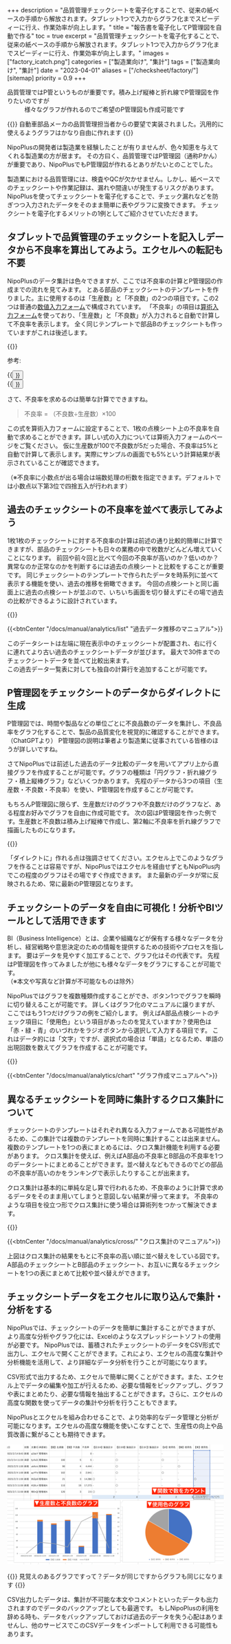 +++
description = "品質管理チェックシートを電子化することで、従来の紙ベースの手順から解放されます。タブレット1つで入力からグラフ化までスピーディーに行え、作業効率が向上します。"
title = "報告書を電子化してP管理図を自動で作る"
toc = true
excerpt = "品質管理チェックシートを電子化することで、従来の紙ベースの手順から解放されます。タブレット1つで入力からグラフ化までスピーディーに行え、作業効率が向上します。"
images = ["factory_icatch.png"]
categories = ["製造業向け", "集計"]
tags = ["製造業向け", "集計"]
date = "2023-04-01"
aliases = ["/checksheet/factory/"]
[sitemap]
  priority = 0.9
+++

<dl class="faq">
<dt>品質管理ではP管というものが重要です。積み上げ縦棒と折れ線でP管理図を作りたいのですが</dt>
<dd>様々なグラフが作れるのでご希望のP管理図も作成可能です</dd>
</dl>

{{<info>}}
自動車部品メーカの品質管理担当者からの要望で実装されました。汎用的に使えるようグラフはかなり自由に作れます
{{</info>}}

NipoPlusの開発者は製造業を経験したことが有りませんが、色々知恵を与えてくれる製造業の方が居ます。
その方曰く、品質管理ではP管理図（通称Pかん）が重要であり、NipoPlusでもP管理図が作れるとありがたいとのことでした。


製造業における品質管理には、検査やQCが欠かせません。しかし、紙ベースでのチェックシートや作業記録は、漏れや間違いが発生するリスクがあります。
NipoPlusを使ってチェックシートを電子化することで、チェック漏れなどを防ぎつつ入力されたデータをそのまま簡単に表やグラフに変換できます。
チェックシートを電子化するメリットの1例としてご紹介させていただきます。

## タブレットで品質管理のチェックシートを記入しデータから不良率を算出してみよう。エクセルへの転記も不要

NipoPlusのデータ集計は色々できますが、ここでは不良率の計算とP管理図の作成までの流れを見てみます。
とある部品のチェックシートのテンプレートを作りました。主に使用するのは「生産数」と「不良数」の2つの項目です。この2つは普通の[数値入力フォーム](/docs/manual/initial-setting/template/math/)で構成されています。
「不良率」の項目は[算術入力フォーム](/docs/manual/initial-setting/template/calc/)を使っており、「生産数」と「不良数」が入力されると自動で計算して不良率を表示します。
全く同じテンプレートで部品Bのチェックシートも作っていますがこれは後述します。

{{<appscreen filename="auto-calc" title="チェックシートにデータを入力します。スマホやタブレットからも入力が可能です。不良率などの計算フォームがある場合は自動で値が計算されます" >}}

参考:


<div class="row justify-content-center">
<div class="col-sm-16 col-md-8">{{<button "/docs/manual/initial-setting/template/" "テンプレート作成ガイド">}}</div>
<div class="col-sm-16 col-md-8">{{<button "/docs/manual/initial-setting/template/calc/" "算術入力フォーム">}}</div>
</div>

さて、不良率を求めるのは簡単な計算でできますね。

> 不良率 = （不良数÷生産数）×100

この式を算術入力フォームに設定することで、1枚の点検シート上の不良率を自動で求めることができます。詳しい式の入力については算術入力フォームのページをご覧ください。
仮に生産数が100で不良数が5だった場合、不良率は5%と自動で計算して表示します。実際にサンプルの画面でも5%という計算結果が表示されていることが確認できます。  

（※不良率に小数点が出る場合は端数処理の桁数を指定できます。デフォルトでは小数点以下第3位で四捨五入が行われます）  

## 過去のチェックシートの不良率を並べて表示してみよう

1枚1枚のチェックシートに対する不良率の計算は前述の通り比較的簡単に計算できますが、部品のチェックシートも日々の業務の中で枚数がどんどん増えていくことになります。
前回や前々回と比べて今回の不良率が高いのか？低いのか？異常なのか正常なのかを判断するには過去の点検シートと比較をすることが重要です。
同じチェックシートのテンプレートで作られたデータを時系列に並べて表示する機能を使い、過去の推移を俯瞰できます。
今回の点検シートと同じ画面上に過去の点検シートが並ぶので、いちいち画面を切り替えずにその場で過去の比較ができるように設計されています。

{{<appscreen filename="history" title="過去データ推移を使うと前回・前々回のチェックシートのデータと今回のチェックシートデータを比較しながら確認することが可能です"  >}}

{{<btnCenter "/docs/manual/analytics/list" "過去データ推移のマニュアル">}}

このデータシートは左端に現在表示中のチェックシートが配置され、右に行くに連れてより古い過去のチェックシートデータが並びます。
最大で30件までのチェックシートデータを並べて比較出来ます。  
この過去データ一覧表に対しても独自の計算行を追加することが可能です。

## P管理図をチェックシートのデータからダイレクトに生成

P管理図では、時間や製品などの単位ごとに不良品数のデータを集計し、不良品率をグラフ化することで、製品の品質変化を視覚的に確認することができます。（ChatGPTより）
P管理図の説明は筆者より製造業に従事されている皆様のほうが詳しいですね。

さてNipoPlusでは前述した過去のデータ比較のデータを用いてアプリ上から直接グラフを作成することが可能です。グラフの種類は「円グラフ・折れ線グラフ・積上縦棒グラフ」などいくつかあります。
先程のデータから3つの項目（生産数・不良数・不良率）を使い、P管理図を作成することが可能です。  

もちろんP管理図に限らず、生産数だけのグラフや不良数だけのグラフなど、ある程度お好みでグラフを自由に作成可能です。
次の図はP管理図を作った例です。生産数と不良数は積み上げ縦棒で作成し、第2軸に不良率を折れ線グラフで描画したものになります。

{{<appscreen filename="charts" title="チェックシートのデータをもとにP管理図を作成" >}}

「ダイレクトに」作れる点は強調させてください。エクセル上でこのようなグラフを作ることは容易ですが、NipoPlusではエクセルを経由せずともNipoPlus内でこの程度のグラフはその場ですぐ作成できます。
また最新のデータが常に反映されるため、常に最新のP管理図となります。

## チェックシートのデータを自由に可視化！分析やBIツールとして活用できます

BI（Business Intelligence）とは、企業や組織などが保有する様々なデータを分析し、経営戦略や意思決定のための情報を提供するための技術やプロセスを指します。
要はデータを見やすく加工することで、グラフ化はその代表です。
先程はP管理図を作ってみましたが他にも様々なデータをグラフにすることが可能です。  
（※本文や写真など計算が不可能なものは除外）  

NipoPlusではグラフを複数種類作成することができ、ボタン1つでグラフを瞬時に切り替えることが可能です。
詳しくはグラフ化のマニュアルに譲りますが、ここではもう1つだけグラフの例をご紹介します。
例えばA部品点検シートのチェック項目に「使用色」という項目があったのを覚えていますか？使用色は「赤・緑・青」のいづれかをラジオボタンから選択して入力する項目です。
これはデータ的には「文字」ですが、選択式の場合は「単語」となるため、単語の出現回数を数えてグラフを作成することが可能です。

{{<appscreen filename="pie-chart" title="チェックシートのデータをもとに円グラフを作成" >}}

{{<btnCenter "/docs/manual/analytics/chart" "グラフ作成マニュアルへ">}}


<!--

## 検査員ごとにチェックシートのデータを累積集計

時系列によるチェックシート集計とは別に、検査員ごとにデータの累積を表示することもできます。
累積ではスタッフアカウントを基準としてスタッフごとに分けたデータの集計が行われます。
検査員一人ひとりがタブレットを盛っている場合は有益な機能ですが、一方で製造現場ではタブレットを据え置きにするケースも多いと思います。
共用機能などを使うことで検査員ごとの集計を取ることができます。共用は少し応用的な機能です。わかりにい場合はお問い合わせください。

{{<btnCenter "/docs/manual/initial-setting/advanced-setting/share/" "アカウントの共用機能">}}



集計は単純な足し算で有ることに注意する必要があります。今回の例でいうと不良率は単純に足すと意図しない値になってしまいます。
集計で不良率を求めたい場合は、集計行を作成することで対応出来ます。

{{<appscreen filename="sumtotal" title="チェックシートのデータをスタッフを基準として集計する" >}}

不良率が2行になってしまい、しかも一方は不正確な値を示すことになりますのでその点はご了承願います。
この問題は開発側も認知しており、なにか良い方法がないか思案しています。


## 業務チェックシートの集計を期間を区切って行う

これまで紹介してきたチェックシートの集計やグラフ化は、「直近○件」といった推移によるものでした。
この機能はスタッフが提出したチェックシートを見ながら過去のデータも比較できるという手軽さの面では有益ですが、いざ集計するときは通常、1ヶ月単位や週単位など期間を絞った集計が必要になるはずです。
任意の期間を指定して過去のチェックシートデータを集計したり、グラフ化するには「集計・CSV出力」機能から行うことが出来ます。

{{<appscreen filename="analytics" title="期間を指定してチェックシートのデータを集計する" >}}

{{<btnCenter "/docs/manual/analytics/transition" "データ集計のマニュアル">}}

集計機能ではまず右パネルのカレンダーから集計する期間を選択します。初期値は「今月」ですが、カレンダーをクリックして任意の期間へ変更出来ます。
続いて集計対象のチェックシートテンプレートを選びます。
お伝え漏れしていましたが、NipoPlusではチェックシートのテンプレートを複数種類作成することが出来ます。
これまでの例では「A部品チェックシート」のみが登場していましたが、当然B部品チェックシートがあっても良いわけです。  

集計するテンプレートを選択すると、そのテンプレートで作成されたデータのみが集計されます。
集計表やグラフの見方については過去データ推移のときと同じです。
単純に集計期間が変わっただけです。作成しているグラフなどは集計でも共通で利用可能です。
-->

## 異なるチェックシートを同時に集計するクロス集計について

チェックシートのテンプレートはそれぞれ異なる入力フォームである可能性があるため、この集計では複数のテンプレートを同時に集計することは出来ません。
複数のテンプレートを1つの表にまとめるには、クロス集計機能を利用する必要があります。
クロス集計を使えば、例えばA部品の不良率とB部品の不良率を1つのデータシートにまとめることができます。並べ替えなどもできるのでどの部品の不良率が高いのかをランキングで表示したりすることが出来ます。

クロス集計は基本的に単純な足し算で行われるため、不良率のように計算で求めるデータをそのまま用いてしまうと意図しない結果が帰って来ます。
不良率のような項目を役立つ形でクロス集計に使う場合は算術列をつかって解決できます。

{{<appscreen filename="cross" title="クロス集計を使うことで複数のチェックシートテンプレートを1つの表にまとめて集計できます" >}}

{{<btnCenter "/docs/manual/analytics/cross/" "クロス集計のマニュアル">}}

上図はクロス集計の結果をもとに不良率の高い順に並べ替えをしている図です。
A部品のチェックシートとB部品のチェックシート、お互いに異なるチェックシートを1つの表にまとめて比較や並べ替えができます。

## チェックシートデータをエクセルに取り込んで集計・分析をする

NipoPlusでは、チェックシートのデータを簡単に集計することができますが、より高度な分析やグラフ化には、Excelのようなスプレッドシートソフトの使用が必要です。
NipoPlusでは、蓄積されたチェックシートのデータをCSV形式で出力し、エクセルで開くことができます。これにより、エクセルの高度な集計や分析機能を活用して、より詳細なデータ分析を行うことが可能になります。

CSV形式で出力するため、エクセルで簡単に開くことができます。また、エクセル上でデータの編集や加工が行えるため、必要な情報をピックアップし、グラフや表にまとめたり、必要な情報を抽出することができます。さらに、エクセルの高度な関数を使ってデータの集計や分析を行うこともできます。

NipoPlusとエクセルを組み合わせることで、より効率的なデータ管理と分析が可能になります。エクセルの高度な機能を使いこなすことで、生産性の向上や品質改善に繋がることも期待できます。

![チェックシートのデータをエクセルでグラフ化する](excel-chart.png)

{{<alice pos="right" icon="ok">}}
見覚えのあるグラフですって？データが同じですからグラフも同じになります
{{</alice>}}

CSV出力したデータは、集計が不可能な本文やコメントといったデータも出力されますのでデータのバックアップとしても最適です。
もしNipoPlusの利用を辞める時も、データをバックアップしておけば過去のデータを失う心配はありませんし、他のサービスでこのCSVデータをインポートして利用できる可能性もあります。
